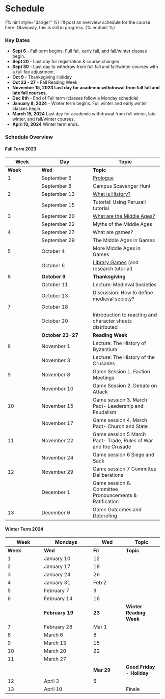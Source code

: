 # Schedule

{% hint style="danger" %}
I'll post an overview schedule for the course here. Obviously, this is still in progress.&#x20;
{% endhint %}

### Key Dates

* **Sept 6** - Fall term begins. Full fall, early fall, and fall/winter classes begin.
* **Sept 20** - Last day for registration & course changes&#x20;
* **Sept 30** - Last day to withdraw from full fall and fall/winter courses with a full fee adjustment.
* **Oct 9** -  Thanksgiving Holiday
* **Oct 23 - 27** - Fall Reading Week
* **November 15, 2023 Last day for academic withdrawal from full fall and late fall courses**.
* **Dec 8th** - End of Fall term (classes follow a Monday schedule)
* **January 8, 2024** - Winter term begins. Full winter and early winter classes begin.
* **March 15, 2024** Last day for academic withdrawal from full winter, late winter, and fall/winter courses.
* **April 10, 2024** Winter term ends.

### Schedule Overview

#### Fall Term 2023

<table data-header-hidden><thead><tr><th width="94.59055118110237">Week</th><th width="151">Day</th><th>Topic</th></tr></thead><tbody><tr><td><strong>Week</strong></td><td><strong>Wed</strong></td><td><strong>Topic</strong></td></tr><tr><td>1</td><td>September 6</td><td><a href="../../pregame/welcome.md">Prologue</a></td></tr><tr><td></td><td>September 8</td><td>Campus Scavenger Hunt</td></tr><tr><td>2</td><td>September 13</td><td><a href="../../hgstoolkit/what-is-history.md">What is History?</a></td></tr><tr><td></td><td>September 15</td><td>Tutorial: Using Perusall tutorial</td></tr><tr><td>3</td><td>September 20</td><td><a href="../../fundamentals/what-are-the-middle-ages.md">What are the Middle Ages?</a></td></tr><tr><td></td><td>September 22</td><td>Myths of the Middle Ages</td></tr><tr><td>4</td><td>September 27</td><td>What are games?</td></tr><tr><td></td><td>September 29</td><td>The Middle Ages in Games</td></tr><tr><td>5</td><td>October 4</td><td>More Middle Ages in Games</td></tr><tr><td></td><td>October 6</td><td><a href="../../historical-games-studies/library-games.md">Library Games</a> (and research tutorial)</td></tr><tr><td>6</td><td><strong>October 9</strong></td><td><strong>Thanksgiving</strong></td></tr><tr><td></td><td>October 11</td><td>Lecture: Medieval Societies</td></tr><tr><td></td><td>October 13</td><td>Discussion: How to define medieval society?</td></tr><tr><td>7</td><td>October 18</td><td></td></tr><tr><td></td><td>October 20</td><td>Introduction to reacting and character sheets distributed</td></tr><tr><td></td><td><strong>October 23-27</strong></td><td><strong>Reading Week</strong></td></tr><tr><td>8</td><td>November 1</td><td>Lecture: The History of Byzantium</td></tr><tr><td></td><td>November 3</td><td>Lecture: The History of the Crusades</td></tr><tr><td>9</td><td>November 8</td><td>Game Session 1. Faction Meetings</td></tr><tr><td></td><td>November 10</td><td>Game Session 2. Debate on Attack</td></tr><tr><td>10</td><td>November 15</td><td>Game session 3. March Pact- Leadership and Feudalism</td></tr><tr><td></td><td>November 17</td><td>Game session 4.  March Pact- Church and State</td></tr><tr><td>11</td><td>November 22</td><td>Game session 5 March Pact- Trade, Rules of War and the Crusade</td></tr><tr><td></td><td>November 24</td><td>Game session 6 Siege and Sack</td></tr><tr><td>12</td><td>November 29</td><td>Game session 7 Committee Deliberations</td></tr><tr><td></td><td>December 1</td><td>Game session 8. Committee Pronouncements &#x26; Ratification</td></tr><tr><td>13</td><td>December 6</td><td>Game Outcomes and Debriefing</td></tr></tbody></table>

#### Winter Term 2024

<table data-header-hidden><thead><tr><th width="102.28571428571428">Week</th><th width="145">Mondays</th><th width="90">Wed</th><th>Topic</th></tr></thead><tbody><tr><td><strong>Week</strong></td><td><strong>Wed</strong></td><td><strong>Fri</strong></td><td><strong>Topic</strong></td></tr><tr><td>1</td><td>January 10</td><td>12</td><td></td></tr><tr><td>2</td><td>January 17</td><td>19</td><td></td></tr><tr><td>3</td><td>January 24</td><td>26</td><td></td></tr><tr><td>4</td><td>January 31</td><td>Feb 2</td><td></td></tr><tr><td>5</td><td>February 7</td><td>9</td><td></td></tr><tr><td>6</td><td>February 14</td><td>16</td><td></td></tr><tr><td></td><td><strong>February 19</strong></td><td><strong>23</strong></td><td><strong>Winter Reading Week</strong></td></tr><tr><td>7</td><td>February 28</td><td>Mar 1</td><td></td></tr><tr><td>8</td><td>March 6</td><td>8</td><td></td></tr><tr><td>9</td><td>March 13</td><td>15</td><td></td></tr><tr><td>10</td><td>March 20</td><td>22</td><td></td></tr><tr><td>11</td><td>March 27</td><td></td><td></td></tr><tr><td></td><td></td><td><strong>Mar 29</strong></td><td><strong>Good Friday - Holiday</strong></td></tr><tr><td>12</td><td>April 3</td><td>5</td><td></td></tr><tr><td>13</td><td>April 10</td><td></td><td>Finale</td></tr></tbody></table>
